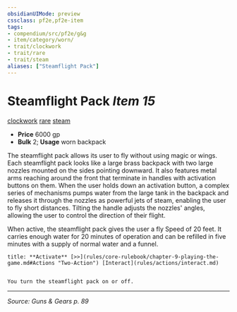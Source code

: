 ```yaml
---
obsidianUIMode: preview
cssclass: pf2e,pf2e-item
tags:
- compendium/src/pf2e/g&g
- item/category/worn/
- trait/clockwork
- trait/rare
- trait/steam
aliases: ["Steamflight Pack"]
---
```

# Steamflight Pack *Item 15*  
[clockwork](clockwork-g-g.md "Clockwork  Trait")  [rare](rare.md "Rare Rarity Trait")  [steam](steam-g-g.md "Steam  Trait")  

- **Price** 6000 gp
- **Bulk** 2; **Usage** worn backpack

The steamflight pack allows its user to fly without using magic or wings. Each steamflight pack looks like a large brass backpack with two large nozzles mounted on the sides pointing downward. It also features metal arms reaching around the front that terminate in handles with activation buttons on them. When the user holds down an activation button, a complex series of mechanisms pumps water from the large tank in the backpack and releases it through the nozzles as powerful jets of steam, enabling the user to fly short distances. Tilting the handle adjusts the nozzles' angles, allowing the user to control the direction of their flight.

When active, the steamflight pack gives the user a fly Speed of 20 feet. It carries enough water for 20 minutes of operation and can be refilled in five minutes with a supply of normal water and a funnel.

```ad-embed-ability
title: **Activate** [>>](rules/core-rulebook/chapter-9-playing-the-game.md#Actions "Two-Action") [Interact](rules/actions/interact.md)


You turn the steamflight pack on or off.
```


---
*Source: Guns & Gears p. 89*
